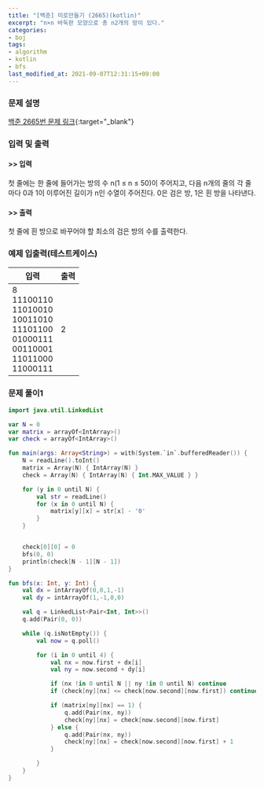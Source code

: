 ```yaml
---
title: "[백준] 미로만들기 (2665)(kotlin)"
excerpt: "n×n 바둑판 모양으로 총 n2개의 방이 있다."
categories:
- boj
tags:
- algorithm
- kotlin
- bfs
last_modified_at: 2021-09-07T12:31:15+09:00
---
```



### 문제 설명
[백준 2665번 문제 링크](https://www.acmicpc.net/problem/2665#description){:target="_blank"}




### 입력 및 출력
#### >> 입력
첫 줄에는 한 줄에 들어가는 방의 수 n(1 ≤ n ≤ 50)이 주어지고, 다음 n개의 줄의 각 줄마다 0과 1이 이루어진 길이가 n인 수열이 주어진다. 0은 검은 방, 1은 흰 방을 나타낸다.



#### >> 출력
첫 줄에 흰 방으로 바꾸어야 할 최소의 검은 방의 수를 출력한다.





### 예제 입출력(테스트케이스)


|입력|출력|
|-----|------|
|8<br>11100110<br>11010010<br>10011010<br>11101100<br>01000111<br>00110001<br>11011000<br>11000111|2|




### 문제 풀이1
```kotlin
import java.util.LinkedList

var N = 0
var matrix = arrayOf<IntArray>()
var check = arrayOf<IntArray>()

fun main(args: Array<String>) = with(System.`in`.bufferedReader()) {
    N = readLine().toInt()
    matrix = Array(N) { IntArray(N) }
    check = Array(N) { IntArray(N) { Int.MAX_VALUE } }

    for (y in 0 until N) {
        val str = readLine()
        for (x in 0 until N) {
            matrix[y][x] = str[x] - '0'
        }
    }


    check[0][0] = 0
    bfs(0, 0)
    println(check[N - 1][N - 1])
}

fun bfs(x: Int, y: Int) {
    val dx = intArrayOf(0,0,1,-1)
    val dy = intArrayOf(1,-1,0,0)

    val q = LinkedList<Pair<Int, Int>>()
    q.add(Pair(0, 0))

    while (q.isNotEmpty()) {
        val now = q.poll()

        for (i in 0 until 4) {
            val nx = now.first + dx[i]
            val ny = now.second + dy[i]

            if (nx !in 0 until N || ny !in 0 until N) continue
            if (check[ny][nx] <= check[now.second][now.first]) continue

            if (matrix[ny][nx] == 1) {
                q.add(Pair(nx, ny))
                check[ny][nx] = check[now.second][now.first]
            } else {
                q.add(Pair(nx, ny))
                check[ny][nx] = check[now.second][now.first] + 1
            }

        }
    }
}
```